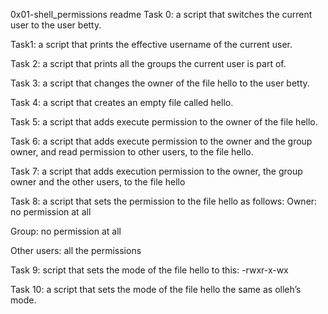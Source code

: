 0x01-shell_permissions readme
Task 0: a script that switches the current user to the user betty.

Task1: a script that prints the effective username of the current user.

Task 2: a script that prints all the groups the current user is part of.

Task 3: a script that changes the owner of the file hello to the user betty.

Task 4:  a script that creates an empty file called hello.

Task 5: a script that adds execute permission to the owner of the file hello.

Task 6: a script that adds execute permission to the owner and the group owner, and read permission to other users, to the file hello.

Task 7: a script that adds execution permission to the owner, the group owner and the other users, to the file hello

Task 8:  a script that sets the permission to the file hello as follows:
Owner: no permission at all

Group: no permission at all

Other users: all the permissions

Task 9: script that sets the mode of the file hello to this:
-rwxr-x-wx 

Task 10: a script that sets the mode of the file hello the same as olleh’s mode.


